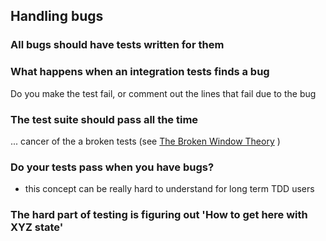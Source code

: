 ## Handling bugs

### All bugs should have tests written for them

### What happens when an integration tests finds a bug

Do you make the test fail, or comment out the lines that fail due to the bug

### The test suite should pass all the time

... cancer of the a broken tests (see [The Broken Window Theory](https://blog.codinghorror.com/the-broken-window-theory) )

### Do your tests pass when you have bugs?

- this concept can be really hard to understand for long term TDD users

### The hard part of testing is figuring out 'How to get here with XYZ state'
